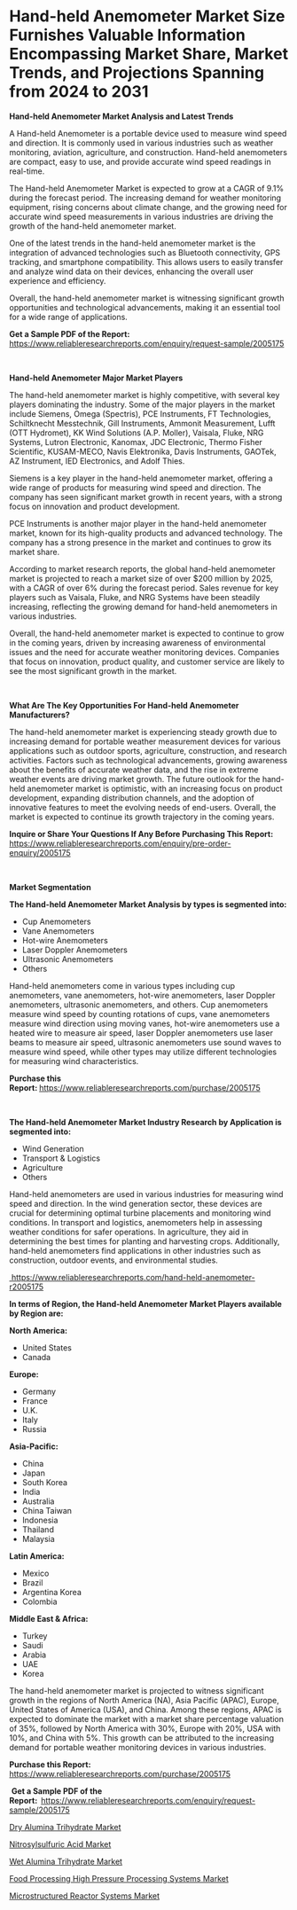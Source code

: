 <p><h1>Hand-held Anemometer Market Size Furnishes Valuable Information Encompassing Market Share, Market Trends, and Projections Spanning from 2024 to 2031</h1></p><p><strong>Hand-held Anemometer Market Analysis and Latest Trends</strong></p>
<p><p>A Hand-held Anemometer is a portable device used to measure wind speed and direction. It is commonly used in various industries such as weather monitoring, aviation, agriculture, and construction. Hand-held anemometers are compact, easy to use, and provide accurate wind speed readings in real-time.</p><p>The Hand-held Anemometer Market is expected to grow at a CAGR of 9.1% during the forecast period. The increasing demand for weather monitoring equipment, rising concerns about climate change, and the growing need for accurate wind speed measurements in various industries are driving the growth of the hand-held anemometer market. </p><p>One of the latest trends in the hand-held anemometer market is the integration of advanced technologies such as Bluetooth connectivity, GPS tracking, and smartphone compatibility. This allows users to easily transfer and analyze wind data on their devices, enhancing the overall user experience and efficiency.</p><p>Overall, the hand-held anemometer market is witnessing significant growth opportunities and technological advancements, making it an essential tool for a wide range of applications.</p></p>
<p><strong>Get a Sample PDF of the Report:&nbsp;</strong> <a href="https://www.reliableresearchreports.com/enquiry/request-sample/2005175">https://www.reliableresearchreports.com/enquiry/request-sample/2005175</a></p>
<p>&nbsp;</p>
<p><strong>Hand-held Anemometer Major Market Players</strong></p>
<p><p>The hand-held anemometer market is highly competitive, with several key players dominating the industry. Some of the major players in the market include Siemens, Omega (Spectris), PCE Instruments, FT Technologies, Schiltknecht Messtechnik, Gill Instruments, Ammonit Measurement, Lufft (OTT Hydromet), KK Wind Solutions (A.P. Moller), Vaisala, Fluke, NRG Systems, Lutron Electronic, Kanomax, JDC Electronic, Thermo Fisher Scientific, KUSAM-MECO, Navis Elektronika, Davis Instruments, GAOTek, AZ Instrument, IED Electronics, and Adolf Thies.</p><p>Siemens is a key player in the hand-held anemometer market, offering a wide range of products for measuring wind speed and direction. The company has seen significant market growth in recent years, with a strong focus on innovation and product development.</p><p>PCE Instruments is another major player in the hand-held anemometer market, known for its high-quality products and advanced technology. The company has a strong presence in the market and continues to grow its market share.</p><p>According to market research reports, the global hand-held anemometer market is projected to reach a market size of over $200 million by 2025, with a CAGR of over 6% during the forecast period. Sales revenue for key players such as Vaisala, Fluke, and NRG Systems have been steadily increasing, reflecting the growing demand for hand-held anemometers in various industries.</p><p>Overall, the hand-held anemometer market is expected to continue to grow in the coming years, driven by increasing awareness of environmental issues and the need for accurate weather monitoring devices. Companies that focus on innovation, product quality, and customer service are likely to see the most significant growth in the market.</p></p>
<p>&nbsp;</p>
<p><strong>What Are The Key Opportunities For Hand-held Anemometer Manufacturers?</strong></p>
<p><p>The hand-held anemometer market is experiencing steady growth due to increasing demand for portable weather measurement devices for various applications such as outdoor sports, agriculture, construction, and research activities. Factors such as technological advancements, growing awareness about the benefits of accurate weather data, and the rise in extreme weather events are driving market growth. The future outlook for the hand-held anemometer market is optimistic, with an increasing focus on product development, expanding distribution channels, and the adoption of innovative features to meet the evolving needs of end-users. Overall, the market is expected to continue its growth trajectory in the coming years.</p></p>
<p><strong>Inquire or Share Your Questions If Any Before Purchasing This Report:</strong> <a href="https://www.reliableresearchreports.com/enquiry/pre-order-enquiry/2005175">https://www.reliableresearchreports.com/enquiry/pre-order-enquiry/2005175</a></p>
<p>&nbsp;</p>
<p><strong>Market Segmentation</strong></p>
<p><strong>The Hand-held Anemometer Market Analysis by types is segmented into:</strong></p>
<p><ul><li>Cup Anemometers</li><li>Vane Anemometers</li><li>Hot-wire Anemometers</li><li>Laser Doppler Anemometers</li><li>Ultrasonic Anemometers</li><li>Others</li></ul></p>
<p><p>Hand-held anemometers come in various types including cup anemometers, vane anemometers, hot-wire anemometers, laser Doppler anemometers, ultrasonic anemometers, and others. Cup anemometers measure wind speed by counting rotations of cups, vane anemometers measure wind direction using moving vanes, hot-wire anemometers use a heated wire to measure air speed, laser Doppler anemometers use laser beams to measure air speed, ultrasonic anemometers use sound waves to measure wind speed, while other types may utilize different technologies for measuring wind characteristics.</p></p>
<p><strong>Purchase this Report:&nbsp;</strong><a href="https://www.reliableresearchreports.com/purchase/2005175">https://www.reliableresearchreports.com/purchase/2005175</a></p>
<p>&nbsp;</p>
<p><strong>The Hand-held Anemometer Market Industry Research by Application is segmented into:</strong></p>
<p><ul><li>Wind Generation</li><li>Transport & Logistics</li><li>Agriculture</li><li>Others</li></ul></p>
<p><p>Hand-held anemometers are used in various industries for measuring wind speed and direction. In the wind generation sector, these devices are crucial for determining optimal turbine placements and monitoring wind conditions. In transport and logistics, anemometers help in assessing weather conditions for safer operations. In agriculture, they aid in determining the best times for planting and harvesting crops. Additionally, hand-held anemometers find applications in other industries such as construction, outdoor events, and environmental studies.</p></p>
<p><a href="https://www.reliableresearchreports.com/hand-held-anemometer-r2005175">&nbsp;https://www.reliableresearchreports.com/hand-held-anemometer-r2005175</a></p>
<p><strong>In terms of Region, the Hand-held Anemometer Market Players available by Region are:</strong></p>
<p>
    <p> <strong> North America: </strong>
        <ul>
            <li>United States</li>
            <li>Canada</li>
        </ul>
        </p> 
    <p> <strong> Europe: </strong>
        <ul>
            <li>Germany</li>
            <li>France</li>
            <li>U.K.</li>
            <li>Italy</li>
            <li>Russia</li>
        </ul>
        </p> 
    <p> <strong> Asia-Pacific: </strong>
        <ul>
            <li>China</li>
            <li>Japan</li>
            <li>South Korea</li>
            <li>India</li>
            <li>Australia</li>
            <li>China Taiwan</li>
            <li>Indonesia</li>
            <li>Thailand</li>
            <li>Malaysia</li>
        </ul>
        </p> 
    <p> <strong> Latin America: </strong>
        <ul>
            <li>Mexico</li>
            <li>Brazil</li>
            <li>Argentina Korea</li>
            <li>Colombia</li>
        </ul>
        </p> 
    <p> <strong> Middle East & Africa: </strong>
        <ul>
            <li>Turkey</li>
            <li>Saudi</li>
            <li>Arabia</li>
            <li>UAE</li>
            <li>Korea</li>
        </ul>
    </p>
    </p>
<p><p>The hand-held anemometer market is projected to witness significant growth in the regions of North America (NA), Asia Pacific (APAC), Europe, United States of America (USA), and China. Among these regions, APAC is expected to dominate the market with a market share percentage valuation of 35%, followed by North America with 30%, Europe with 20%, USA with 10%, and China with 5%. This growth can be attributed to the increasing demand for portable weather monitoring devices in various industries.</p></p>
<p><strong>Purchase this Report: </strong><a href="https://www.reliableresearchreports.com/purchase/2005175">https://www.reliableresearchreports.com/purchase/2005175</a></p>
<p>&nbsp;<strong>Get a Sample PDF of the Report:&nbsp;&nbsp;</strong><a href="https://www.reliableresearchreports.com/enquiry/request-sample/2005175">https://www.reliableresearchreports.com/enquiry/request-sample/2005175</a></p>
<p><strong></strong></p>
<p><p><a href="https://issuu.com/reportprime-2/docs/dry-alumina-trihydrate-market-size-2030.pptx">Dry Alumina Trihydrate Market</a></p><p><a href="https://www.linkedin.com/pulse/nitrosylsulfuric-acid-market-overview-global-trends-future-nsdtc">Nitrosylsulfuric Acid Market</a></p><p><a href="https://issuu.com/reportprime-2/docs/wet-alumina-trihydrate-market-size-2030.pptx">Wet Alumina Trihydrate Market</a></p><p><a href="https://github.com/annerides/Market-Research-Report-List-1/blob/main/food-processing-high-pressure-processing-systems-market.md">Food Processing High Pressure Processing Systems Market</a></p><p><a href="https://github.com/beauBlock13/Market-Research-Report-List-1/blob/main/microstructured-reactor-systems-market.md">Microstructured Reactor Systems Market</a></p></p>